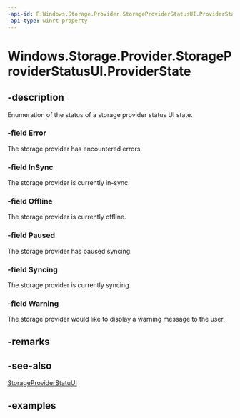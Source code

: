 ```yaml
---
-api-id: P:Windows.Storage.Provider.StorageProviderStatusUI.ProviderState
-api-type: winrt property
---
```


# Windows.Storage.Provider.StorageProviderStatusUI.ProviderState

<!--
public Windows.Storage.Provider.StorageProviderState ProviderState { get; set; }
-->

## -description

Enumeration of the status of a storage provider status UI state.

### -field Error

The storage provider has encountered errors.

### -field InSync

The storage provider is currently in-sync.

### -field Offline

The storage provider is currently offline.

### -field Paused

The storage provider has paused syncing.

### -field Syncing

The storage provider is currently syncing.

### -field Warning

The storage provider would like to display a warning message to the user.

## -remarks

## -see-also

[StorageProviderStatuUI](storageproviderstatusui.md)

## -examples
